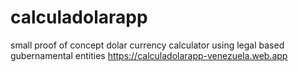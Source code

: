 # calculadolarapp
small proof of concept dolar currency calculator using legal based gubernamental entities
https://calculadolarapp-venezuela.web.app
